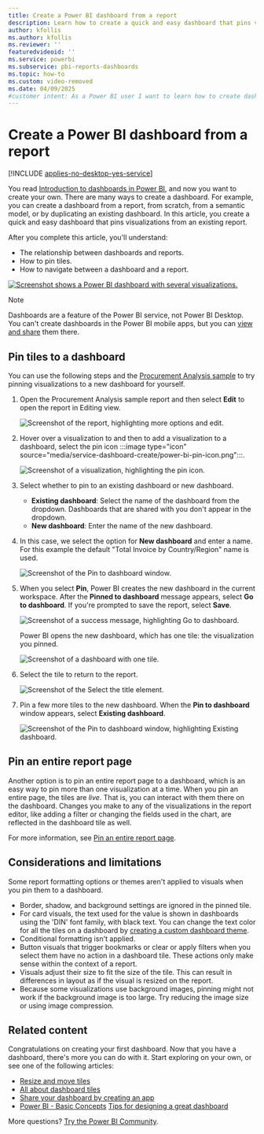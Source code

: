 ```yaml
---
title: Create a Power BI dashboard from a report
description: Learn how to create a quick and easy dashboard that pins visualizations from an existing report in Power BI, and understand their relationship.
author: kfollis
ms.author: kfollis
ms.reviewer: ''
featuredvideoid: ''
ms.service: powerbi
ms.subservice: pbi-reports-dashboards
ms.topic: how-to
ms.custom: video-removed
ms.date: 04/09/2025
#customer intent: As a Power BI user I want to learn how to create dashboards with visualizations.
---
```

# Create a Power BI dashboard from a report

[!INCLUDE [applies-no-desktop-yes-service](../includes/applies-no-desktop-yes-service.md)]

You read [Introduction to dashboards in Power BI](service-dashboards.md), and now you want to create your own. There are many ways to create a dashboard. For example, you can create a dashboard from a report, from scratch, from a semantic model, or by duplicating an existing dashboard. In this article, you create a quick and easy dashboard that pins visualizations from an existing report.

After you complete this article, you'll understand:

- The relationship between dashboards and reports.
- How to pin tiles.
- How to navigate between a dashboard and a report.

[![Screenshot shows a Power BI dashboard with several visualizations.](media/service-dashboard-create/power-bi-completed-dashboard-small.png)](media/service-dashboard-create/power-bi-completed-dashboard-small.png#lightbox)

> [!NOTE]
> Dashboards are a feature of the Power BI service, not Power BI Desktop. You can't create dashboards in the Power BI mobile apps, but you can [view and share](../consumer/mobile/mobile-apps-view-dashboard.md) them there.
>
>

## Pin tiles to a dashboard

You can use the following steps and the [Procurement Analysis sample](sample-procurement.md) to try pinning visualizations to a new dashboard for yourself.

1. Open the Procurement Analysis sample report and then select **Edit** to open the report in Editing view.

    ![Screenshot of the report, highlighting more options and edit.](media/service-dashboard-create/power-bi-reading-view-new.png)

1. Hover over a visualization to and then to add a visualization to a dashboard, select the pin icon :::image type="icon" source="media/service-dashboard-create/power-bi-pin-icon.png":::.

    ![Screenshot of a visualization, highlighting the pin icon.](media/service-dashboard-create/power-bi-hover-new.png)
1. Select whether to pin to an existing dashboard or new dashboard.

   - **Existing dashboard**: Select the name of the dashboard from the dropdown. Dashboards that are shared with you don't appear in the dropdown.
   - **New dashboard**: Enter the name of the new dashboard.

1. In this case, we select the option for **New dashboard** and enter a name. For this example the default "Total Invoice by Country/Region" name is used.

    ![Screenshot of the Pin to dashboard window.](media/service-dashboard-create/power-bi-pin-title.png)

1. When you select **Pin**, Power BI creates the new dashboard in the current workspace. After the **Pinned to dashboard** message appears, select **Go to dashboard**. If you're prompted to save the report, select **Save**.

    ![Screenshot of a success message, highlighting Go to dashboard.](media/service-dashboard-create/power-bi-pin-success.png)

    Power BI opens the new dashboard, which has one tile: the visualization you pinned.

   ![Screenshot of a dashboard with one tile.](media/service-dashboard-create/power-bi-pinned.png)

1. Select the tile to return to the report.

     ![Screenshot of the Select the title element.](media/service-dashboard-create/select_the_title.png)

1. Pin a few more tiles to the new dashboard. When the **Pin to dashboard** window appears, select **Existing dashboard**.  

   ![Screenshot of the Pin to dashboard window, highlighting Existing dashboard.](media/service-dashboard-create/power-bi-existing-dashboard.png)

## Pin an entire report page

Another option is to pin an entire report page to a dashboard, which is an easy way to pin more than one visualization at a time. When you pin an entire page, the tiles are *live*. That is, you can interact with them there on the dashboard. Changes you make to any of the visualizations in the report editor, like adding a filter or changing the fields used in the chart, are reflected in the dashboard tile as well.  

For more information, see [Pin an entire report page](service-dashboard-pin-live-tile-from-report.md).

## Considerations and limitations

Some report formatting options or themes aren't applied to visuals when you pin them to a dashboard.

- Border, shadow, and background settings are ignored in the pinned tile.
- For card visuals, the text used for the value is shown in dashboards using the 'DIN' font family, with black text. You can change the text color for all the tiles on a dashboard by [creating a custom dashboard theme](service-dashboard-themes.md).
- Conditional formatting isn't applied.
- Button visuals that trigger bookmarks or clear or apply filters when you select them have no action in a dashboard tile. These actions only make sense within the context of a report.
- Visuals adjust their size to fit the size of the tile. This can result in differences in layout as if the visual is resized on the report.
- Because some visualizations use background images, pinning might not work if the background image is too large. Try reducing the image size or using image compression.

## Related content

Congratulations on creating your first dashboard. Now that you have a dashboard, there's more you can do with it. Start exploring on your own, or see one of the following articles:

- [Resize and move tiles](service-dashboard-edit-tile.md)
- [All about dashboard tiles](service-dashboard-tiles.md)
- [Share your dashboard by creating an app](../collaborate-share/service-create-distribute-apps.md)
- [Power BI - Basic Concepts](../fundamentals/service-basic-concepts.md)
 [Tips for designing a great dashboard](service-dashboards-design-tips.md)

More questions? [Try the Power BI Community](https://community.powerbi.com/).
